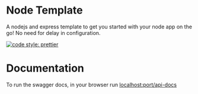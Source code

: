 # Node Template
A nodejs and express template to get you started with your node app on the go! No need for delay in configuration.

[![code style: prettier](https://img.shields.io/badge/code_style-prettier-ff69b4.svg?style=flat-square)](https://github.com/prettier/prettier)

# Documentation
To run the swagger docs, in your browser run <localhost:port/api-docs>

